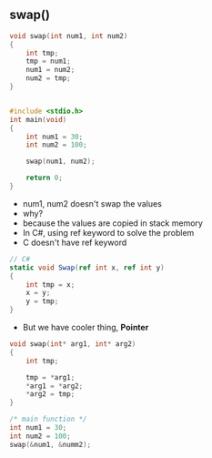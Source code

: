 ## swap()

```c
void swap(int num1, int num2)
{
    int tmp;
    tmp = num1;
    num1 = num2;
    num2 = tmp;
}


#include <stdio.h>
int main(void)
{
    int num1 = 30;
    int num2 = 100;

    swap(num1, num2);

    return 0;
}
```
- num1, num2 doesn't swap the values
- why?
- because the values are copied in stack memory
- In C#, using ref keyword to solve the problem
- C doesn't have ref keyword


```c#
// C#
static void Swap(ref int x, ref int y)
{
    int tmp = x;
    x = y;
    y = tmp;
}
```
- But we have cooler thing, **Pointer**

```c
void swap(int* arg1, int* arg2)
{
    int tmp;

    tmp = *arg1;
    *arg1 = *arg2;
    *arg2 = tmp;
}

/* main function */
int num1 = 30;
int num2 = 100;
swap(&num1, &numm2);
```